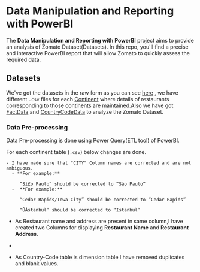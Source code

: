 # **Data Manipulation and Reporting with PowerBI**

The **Data Manipulation and Reporting with PowerBI** project aims to provide an analysis of Zomato Dataset(Datasets). In this repo, you'll find a precise and interactive PowerBI report that will allow Zomato to quickly assess the required data.

## **Datasets**
We've got the datasets in the raw form as you can see [here](Datasets) , we have  different `.csv` files for each [Continent](Datasets/Continents) where details of restaurants corresponding to those continents are maintained.Also we have got [FactData](Datasets/Fact-Table.xlsx) and [CountryCodeData](Datasets/Country-Code.xlsx) to analyze the Zomato Dataset. 


  ### **Data Pre-processing**
  
  Data Pre-processing is done using Power Query(ETL tool) of PowerBI.
  
  For each continent table (`.csv`) below changes are done.
  
    - I have made sure that "CITY" Column names are corrected and are not ambiguous.
      - **For example:**
       
         “Sí£o Paulo” should be corrected to “São Paulo”
      -  **For example:**
       
         “Cedar Rapids/Iowa City” should be corrected to “Cedar Rapids”
         
         “ÛÁstanbul” should be corrected to “Istanbul”
         
  - As Restaurant name and address are present in same column,I have created two  Columns for displaying **Restaurant Name** and **Restaurant Address**.
  
  - 
  
  
  - As Country-Code table is dimension table I have removed duplicates and blank values.
